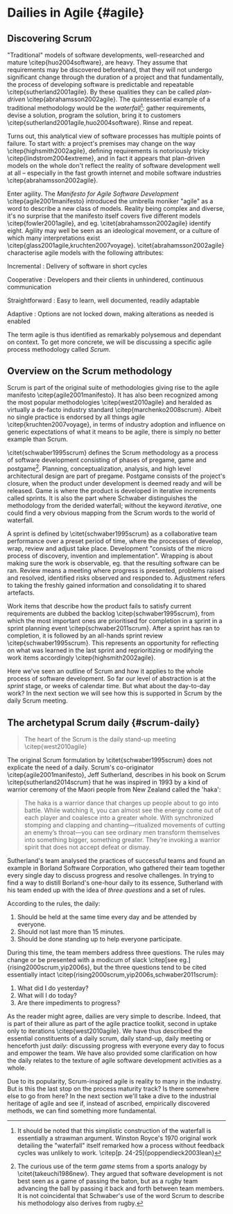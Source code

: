 
# Dailies in Agile {#agile}

## Discovering Scrum

"Traditional" models of software developments, well-researched and mature \citep{huo2004software}, are heavy. They assume that requirements may be discovered beforehand, that they will not undergo significant change through the duration of a project and that fundamentally, the process of developing software is predictable and repeatable \citep{sutherland2001agile}. By these qualities they can be called *plan-driven* \citep{abrahamsson2002agile}. The quintessential example of a traditional methodology would be the *waterfall*[^waterfall]: gather requirements, devise a solution, program the solution, bring it to customers \citep{sutherland2001agile,huo2004software}. Rinse and repeat.

[^waterfall]: It should be noted that this simplistic construction of the waterfall is essentially a strawman argument. Winston Royce's 1970 original work detailing the "waterfall" itself remarked how a process without feedback cycles was unlikely to work. \citep[p. 24-25]{poppendieck2003lean}

Turns out, this analytical view of software processes has multiple points of failure. To start with: a project's premises may change on the way \citep{highsmith2002agile}, defining requirements is notoriously tricky \citep{lindstrom2004extreme}, and in fact it appears that plan-driven models on the whole don't reflect the reality of software development well at all – especially in the fast growth internet and mobile software industries \citep{abrahamsson2002agile}.

Enter agility. The _Manifesto for Agile Software Development_ \citep{agile2001manifesto} introduced the umbrella moniker "agile" as a word to describe a new class of models. Reality being complex and diverse, it's no surprise that the manifesto itself covers five different models \citep{fowler2001agile}, and eg. \citet{abrahamsson2002agile} identify eight. Agility may well be seen as an ideological movement, or a culture of which many interpretations exist \citep{glass2001agile,kruchten2007voyage}. \citet{abrahamsson2002agile} characterise agile models with the following attributes:

Incremental
:   Delivery of software in short cycles

Cooperative
:   Developers and their clients in unhindered, continuous communication

Straightforward
:   Easy to learn, well documented, readily adaptable

Adaptive
:   Options are not locked down, making alterations as needed is enabled

The term agile is thus identified as remarkably polysemous and dependant on context. To get more concrete, we will be discussing a specific agile process methodology called *Scrum*.

## Overview on the Scrum methodology

Scrum is part of the original suite of methodologies giving rise to the agile manifesto \citep{agile2001manifesto}. It has also been recognized among the most popular methodologies \citep{west2010agile} and heralded as virtually a de-facto industry standard \citep{marchenko2008scrum}. Albeit no single practice is endorsed by all things agile \citep{kruchten2007voyage}, in terms of industry adoption and influence on generic expectations of what it means to be agile, there is simply no better example than Scrum.

\citet{schwaber1995scrum} defines the Scrum methodology as a process of software development consisting of phases of pregame, game and postgame[^game]. Planning, conceptualization, analysis, and high level architectural design are part of pregame. Postgame consists of the project's closure, when the product under development is deemed ready and will be released. Game is where the product is developed in iterative increments called sprints. It is also the part where Schwaber distinguishes the methodology from the derided waterfall; without the keyword *iterative*, one could find a very obvious mapping from the Scrum words to the world of waterfall.

[^game]: The curious use of the term *game* stems from a sports analogy by \citet{takeuchi1986new}. They argued that software development is not best seen as a game of passing the baton, but as a rugby team advancing the ball by passing it back and forth between team members. It is not coincidental that Schwaber's use of the word Scrum to describe his methodology also derives from rugby.

A sprint is defined by \citet{schwaber1995scrum} as a collaborative team performance over a preset period of time, where the processes of develop, wrap, review and adjust take place. Development "consists of the micro process of discovery, invention and implementation". Wrapping is about making sure the work is observable, eg. that the resulting software can be ran. Review means a meeting where progress is presented, problems raised and resolved, identified risks observed and responded to. Adjustment refers to taking the freshly gained information and consolidating it to shared artefacts.

Work items that describe how the product fails to satisfy current requirements are dubbed the backlog  \citep{schwaber1995scrum}, from which the most important ones are prioritised for completion in a sprint in a sprint planning event \citep{schwaber2011scrum}. After a sprint has ran to completion, it is followed by an all-hands sprint review \citep{schwaber1995scrum}. This represents an opportunity for reflecting on what was learned in the last sprint and reprioritizing or modifying the work items accordingly \citep{highsmith2002agile}.

Here we've seen an outline of Scrum and how it applies to the whole process of software development. So far our level of abstraction is at the *sprint* stage, or weeks of calendar time. But what about the day-to-day work? In the next section we will see how this is supported in Scrum by the daily Scrum meeting.

## The archetypal Scrum daily {#scrum-daily}

> The heart of the Scrum is the daily stand-up meeting
> \citep{west2010agile}

The original Scrum formulation by \citet{schwaber1995scrum} does not explicate the need of a daily. Scrum's co-originator \citep{agile2001manifesto}, Jeff Sutherland, describes in his book on Scrum \citep{sutherland2014scrum} that he was inspired in 1993 by a kind of warrior ceremony of the Maori people from New Zealand called the 'haka':

> The haka is a warrior dance that charges up people about to go into battle. While watching it, you can almost see the energy come out of each player and coalesce into a greater whole. With synchronized stomping and clapping and chanting—ritualized movements of cutting an enemy’s throat—you can see ordinary men transform themselves into something bigger, something greater. They’re invoking a warrior spirit that does not accept defeat or dismay.

Sutherland's team analysed the practices of successful teams and found an example in Borland Software Corporation, who gathered their team together every single day to discuss progress and resolve challenges. In trying to find a way to distill Borland's one-hour daily to its essence, Sutherland with his team ended up with the idea of *three questions* and a set of rules.

According to the rules, the daily:

1. Should be held at the same time every day and be attended by everyone.
2. Should not last more than 15 minutes.
3. Should be done standing up to help everyone participate.

During this time, the team members address three questions. The rules may change or be presented with a modicum of slack \citep[see eg.]{rising2000scrum,yip2006s}, but the three questions tend to be cited essentially intact \citep{rising2000scrum,yip2006s,schwaber2011scrum}:

1. What did I do yesterday?
2. What will I do today?
3. Are there impediments to progress?

As the reader might agree, dailies are very simple to describe. Indeed, that is part of their allure as part of the agile practice toolkit, second in uptake only to iterations \citep{west2010agile}. We have thus described the essential constituents of a daily scrum, daily stand-up, daily meeting or henceforth just *daily*: discussing progress with everyone every day to focus and empower the team. We have also provided some clarification on how the daily relates to the texture of agile software development activities as a whole.

Due to its popularity, Scrum-inspired agile is reality to many in the industry. But is this the last stop on the process maturity track? Is there somewhere else to go from here? In the next section we'll take a dive to the industrial heritage of agile and see if, instead of ascribed, empirically discovered methods, we can find something more fundamental.
